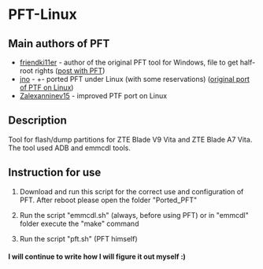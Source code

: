 # PFT-Linux

## Main authors of PFT
* [friendki11er](https://4pda.ru/forum/index.php?showuser=198744) - author of the original PFT tool for Windows, file to get half-root rights ([post with PFT](https://4pda.ru/forum/index.php?s=&showtopic=952274&view=findpost&p=85383238))
* [jno](https://4pda.ru/forum/index.php?showuser=312616) - +- ported PFT under Linux (with some reservations) ([original port of PTF on Linux](https://jno.undo.it/cgi-bin/fossil.cgi/PFT4pda/doc))
* [Zalexanninev15](https://4pda.ru/forum/index.php?showuser=5330563) - improved PTF port on Linux

## Description
Tool for flash/dump partitions for ZTE Blade V9 Vita and ZTE Blade A7 Vita. The tool used ADB and emmcdl tools. 

## Instruction for use
1. Download and run this script for the correct use and configuration of PFT. After reboot please open the folder "Ported_PFT"
2. Run the script "emmcdl.sh" (always, before using PFT) or in "emmcdl" folder execute the "make" command

3. Run the script "pft.sh" (PFT himself)

#### **I will continue to write how I will figure it out myself :)**
